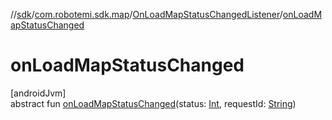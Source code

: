 //[sdk](../../../index.md)/[com.robotemi.sdk.map](../index.md)/[OnLoadMapStatusChangedListener](index.md)/[onLoadMapStatusChanged](on-load-map-status-changed.md)

# onLoadMapStatusChanged

[androidJvm]\
abstract fun [onLoadMapStatusChanged](on-load-map-status-changed.md)(status: [Int](https://kotlinlang.org/api/latest/jvm/stdlib/kotlin/-int/index.html), requestId: [String](https://kotlinlang.org/api/latest/jvm/stdlib/kotlin/-string/index.html))
